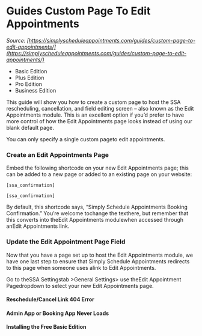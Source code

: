 # Guides Custom Page To Edit Appointments


*Source: [https://simplyscheduleappointments.com/guides/custom-page-to-edit-appointments/](https://simplyscheduleappointments.com/guides/custom-page-to-edit-appointments/)*

- Basic Edition
- Plus Edition
- Pro Edition
- Business Edition

This guide will show you how to create a custom page to host the SSA rescheduling, cancellation, and field editing screen – also known as the Edit Appointments module. This is an excellent option if you’d prefer to have more control of how the Edit Appointments page looks instead of using our blank default page.

You can only specify a single custom pageto edit appointments.

### Create an Edit Appointments Page

Embed the following shortcode on your new Edit Appointments page; this can be added to a new page or added to an existing page on your website:

```
[ssa_confirmation]
```

`[ssa_confirmation]`

By default, this shortcode says, “Simply Schedule Appointments Booking Confirmation.” You’re welcome tochange the texthere, but remember that this converts into theEdit Appointments modulewhen accessed through anEdit Appointments link.

### Update the Edit Appointment Page Field

Now that you have a page set up to host the Edit Appointments module, we have one last step to ensure that Simply Schedule Appointments redirects to this page when someone uses alink to Edit Appointments.

Go to theSSA Settingstab >General Settings> use theEdit Appointment Pagedropdown to select your new Edit Appointments page.

#### Reschedule/Cancel Link 404 Error

#### Admin App or Booking App Never Loads

#### Installing the Free Basic Edition
